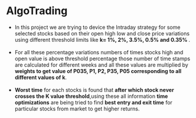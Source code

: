 # AlgoTrading
- In this project we are trying to device the Intraday strategy for some selected stocks based on their open high low and close price variations using different threshold limits like <b>k= 1%, 2%, 3.5%, 0.5% and 0.35% </b>.<br><br>
- For all these percentage variations numbers of times stocks high and open value is above threshold percentage those number of time stamps are calculated for different weeks and all these values are multiplied by <b> weights to get value of P035, P1, P2, P35, P05 corresponding to all different values of k</b>.<br><br>
- <b>Worst time</b> for each stocks is found that <b>after which stock never crosses the K value threshold</b>,using these all information <b>time optimizations</b> are being tried to find <b>best entry and exit time</b> for particular stocks from market to get higher returns.<br>
